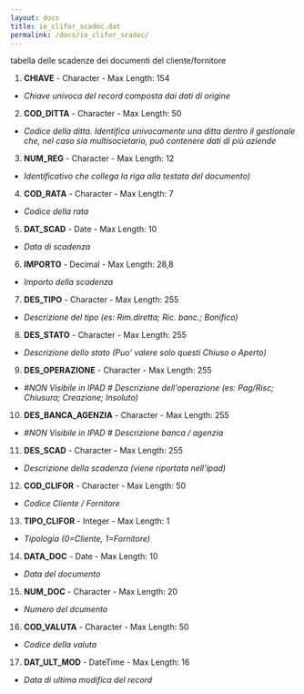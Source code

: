 ```yaml
---
layout: docs
title: io_clifor_scadoc.dat
permalink: /docs/io_clifor_scadoc/
---
```


tabella delle scadenze dei documenti del cliente/fornitore

1. **CHIAVE** - Character - Max Length: 154
  * *Chiave univoca del record composta dai dati di origine*
2. **COD_DITTA** - Character - Max Length: 50
  * *Codice della ditta. Identifica univocamente una ditta dentro il gestionale che, nel caso sia multisocietario, può contenere dati di più aziende*
3. **NUM_REG** - Character - Max Length: 12
  * *Identificativo che collega la riga alla testata del documento)*
4. **COD_RATA** - Character - Max Length: 7
  * *Codice della rata*
5. **DAT_SCAD** - Date - Max Length: 10
  * *Data di scadenza*
6. **IMPORTO** - Decimal - Max Length: 28,8
  * *Importo della scadenza*
7. **DES_TIPO** - Character - Max Length: 255
  * *Descrizione del tipo (es: Rim.diretta; Ric. banc.; Bonifico)*
8. **DES_STATO** - Character - Max Length: 255
  * *Descrizione dello stato (Puo' valere solo questi Chiuso o Aperto)*
9. **DES_OPERAZIONE** - Character - Max Length: 255
  * *#NON Visibile in IPAD # Descrizione dell'operazione (es: Pag/Risc; Chiusura; Creazione; Insoluto)*
10. **DES_BANCA_AGENZIA** - Character - Max Length: 255
  * *#NON Visibile in IPAD #  Descrizione banca / agenzia*
11. **DES_SCAD** - Character - Max Length: 255
  * *Descrizione della scadenza (viene riportata nell'ipad)*
12. **COD_CLIFOR** - Character - Max Length: 50
  * *Codice Cliente / Fornitore*
13. **TIPO_CLIFOR** - Integer - Max Length: 1
  * *Tipologia (0=Cliente, 1=Fornitore)*
14. **DATA_DOC** - Date - Max Length: 10
  * *Data del documento*
15. **NUM_DOC** - Character - Max Length: 20
  * *Numero del dcumento*
16. **COD_VALUTA** - Character - Max Length: 50
  * *Codice della valuta*
17. **DAT_ULT_MOD** - DateTime - Max Length: 16
  * *Data di ultima modifica del record*


